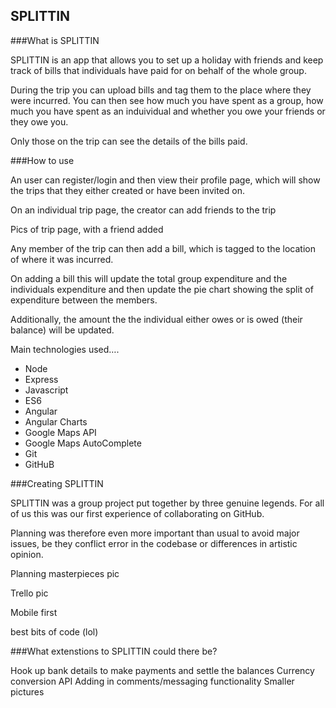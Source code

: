 ## SPLITTIN

###What is SPLITTIN

SPLITTIN is an app that allows you to set up a holiday with friends and keep track of bills that individuals have paid for on behalf of the whole group.
 
During the trip you can upload bills and tag them to the place where they were incurred. You can then see how much you have spent as a group, how much you have spent as an induividual and whether you owe your friends or they owe you.

Only those on the trip can see the details of the bills paid.

###How to use

An user can register/login and then view their profile page, which will show the trips that they either created or have been invited on.

On an individual trip page, the creator can add friends to the trip

Pics of trip page, with a friend added

Any member of the trip can then add a bill, which is tagged to the location of where it was incurred.

On adding a bill this will update the total group expenditure and the individuals expenditure and then update the pie chart showing the split of expenditure between the members.

Additionally, the amount the the individual either owes or is owed (their balance) will be updated.

Main technologies used….

* Node 
* Express 
* Javascript 
* ES6 
* Angular
* Angular Charts
* Google Maps API
* Google Maps AutoComplete
* Git
* GitHuB

###Creating SPLITTIN

SPLITTIN was a group project put together by three genuine legends. For all of us this was our first experience of collaborating on GitHub.

Planning was therefore even more important than usual to avoid major issues, be they conflict error in the codebase or differences in artistic opinion.

Planning masterpieces pic

Trello pic

Mobile first

best bits of code (lol)

###What extenstions to SPLITTIN could there be?

Hook up bank details to make payments and settle the balances
Currency conversion API
Adding in comments/messaging functionality
Smaller pictures
